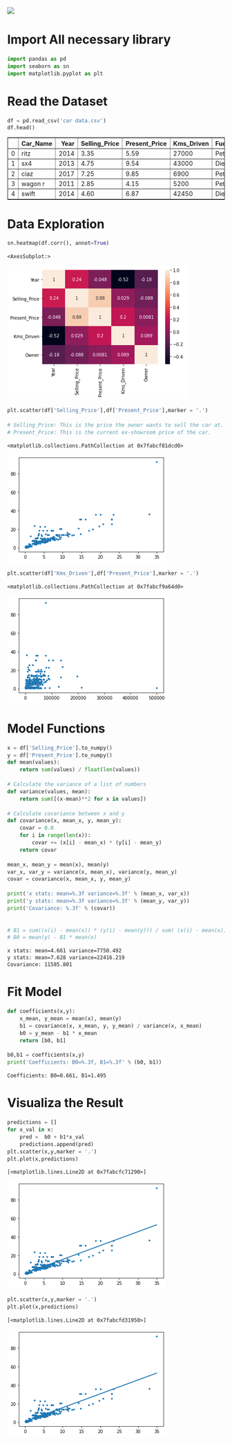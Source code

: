 <div>
<img src="attachment:thumbnail.png" width="800">
</div>

# Import All necessary library


```python
import pandas as pd
import seaborn as sn
import matplotlib.pyplot as plt
```

# Read the Dataset


```python
df = pd.read_csv('car data.csv')
df.head()
```




<div>
<style scoped>
    .dataframe tbody tr th:only-of-type {
        vertical-align: middle;
    }

    .dataframe tbody tr th {
        vertical-align: top;
    }

    .dataframe thead th {
        text-align: right;
    }
</style>
<table border="1" class="dataframe">
  <thead>
    <tr style="text-align: right;">
      <th></th>
      <th>Car_Name</th>
      <th>Year</th>
      <th>Selling_Price</th>
      <th>Present_Price</th>
      <th>Kms_Driven</th>
      <th>Fuel_Type</th>
      <th>Seller_Type</th>
      <th>Transmission</th>
      <th>Owner</th>
    </tr>
  </thead>
  <tbody>
    <tr>
      <td>0</td>
      <td>ritz</td>
      <td>2014</td>
      <td>3.35</td>
      <td>5.59</td>
      <td>27000</td>
      <td>Petrol</td>
      <td>Dealer</td>
      <td>Manual</td>
      <td>0</td>
    </tr>
    <tr>
      <td>1</td>
      <td>sx4</td>
      <td>2013</td>
      <td>4.75</td>
      <td>9.54</td>
      <td>43000</td>
      <td>Diesel</td>
      <td>Dealer</td>
      <td>Manual</td>
      <td>0</td>
    </tr>
    <tr>
      <td>2</td>
      <td>ciaz</td>
      <td>2017</td>
      <td>7.25</td>
      <td>9.85</td>
      <td>6900</td>
      <td>Petrol</td>
      <td>Dealer</td>
      <td>Manual</td>
      <td>0</td>
    </tr>
    <tr>
      <td>3</td>
      <td>wagon r</td>
      <td>2011</td>
      <td>2.85</td>
      <td>4.15</td>
      <td>5200</td>
      <td>Petrol</td>
      <td>Dealer</td>
      <td>Manual</td>
      <td>0</td>
    </tr>
    <tr>
      <td>4</td>
      <td>swift</td>
      <td>2014</td>
      <td>4.60</td>
      <td>6.87</td>
      <td>42450</td>
      <td>Diesel</td>
      <td>Dealer</td>
      <td>Manual</td>
      <td>0</td>
    </tr>
  </tbody>
</table>
</div>



# Data Exploration


```python
sn.heatmap(df.corr(), annot=True)
```




    <AxesSubplot:>




![png](Complete%20Code_files/Complete%20Code_6_1.png)



```python
plt.scatter(df['Selling_Price'],df['Present_Price'],marker = '.')

# Selling_Price: This is the price the owner wants to sell the car at.
# Present_Price: This is the current ex-showroom price of the car.
```




    <matplotlib.collections.PathCollection at 0x7fabcf81dcd0>




![png](Complete%20Code_files/Complete%20Code_7_1.png)



```python
plt.scatter(df['Kms_Driven'],df['Present_Price'],marker = '.')
```




    <matplotlib.collections.PathCollection at 0x7fabcf9a64d0>




![png](Complete%20Code_files/Complete%20Code_8_1.png)


# Model Functions


```python
x = df['Selling_Price'].to_numpy()
y = df['Present_Price'].to_numpy()
def mean(values):
    return sum(values) / float(len(values))

# Calculate the variance of a list of numbers
def variance(values, mean):
    return sum([(x-mean)**2 for x in values])

# Calculate covariance between x and y
def covariance(x, mean_x, y, mean_y):
    covar = 0.0
    for i in range(len(x)):
        covar += (x[i] - mean_x) * (y[i] - mean_y)
    return covar

mean_x, mean_y = mean(x), mean(y)
var_x, var_y = variance(x, mean_x), variance(y, mean_y)
covar = covariance(x, mean_x, y, mean_y)

print('x stats: mean=%.3f variance=%.3f' % (mean_x, var_x))
print('y stats: mean=%.3f variance=%.3f' % (mean_y, var_y))
print('Covariance: %.3f' % (covar))


# B1 = sum((x(i) - mean(x)) * (y(i) - mean(y))) / sum( (x(i) - mean(x))^2 )
# B0 = mean(y) - B1 * mean(x)
```

    x stats: mean=4.661 variance=7750.492
    y stats: mean=7.628 variance=22416.219
    Covariance: 11585.801


# Fit Model


```python
def coefficients(x,y):
    x_mean, y_mean = mean(x), mean(y)
    b1 = covariance(x, x_mean, y, y_mean) / variance(x, x_mean)
    b0 = y_mean - b1 * x_mean
    return [b0, b1]

b0,b1 = coefficients(x,y)
print('Coefficients: B0=%.3f, B1=%.3f' % (b0, b1))
```

    Coefficients: B0=0.661, B1=1.495


# Visualiza the Result


```python
predictions = []
for x_val in x:
    pred =  b0 + b1*x_val
    predictions.append(pred)
plt.scatter(x,y,marker = '.')
plt.plot(x,predictions)
```




    [<matplotlib.lines.Line2D at 0x7fabcfc71290>]




![png](Complete%20Code_files/Complete%20Code_14_1.png)



```python
plt.scatter(x,y,marker = '.')
plt.plot(x,predictions)
```




    [<matplotlib.lines.Line2D at 0x7fabcfd31950>]




![png](Complete%20Code_files/Complete%20Code_15_1.png)



```python

```
